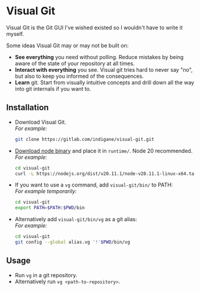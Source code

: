 # Visual Git

Visual Git is the Git GUI I've wished existed so I wouldn't have to write it myself.

Some ideas Visual Git may or may not be built on:

- **See everything** you need without polling. Reduce mistakes by being aware of the state of your repository at all times.
- **Interact with everything** you see. Visual git tries hard to never say "no", but also to keep you informed of the consequences.
- **Learn** git. Start from visually intuitive concepts and drill down all the way into git internals if you want to.


## Installation

- Download Visual Git.<br>
  _For example:_
  ```sh
  git clone https://gitlab.com/indigane/visual-git.git
  ```
- [Download node binary](https://nodejs.org/en/download) and place it in `runtime/`. Node 20 recommended.<br>
  _For example:_
  ```sh
  cd visual-git
  curl -L https://nodejs.org/dist/v20.11.1/node-v20.11.1-linux-x64.tar.xz | tar -Jxv --strip-components=2 -C runtime -f - node-v20.11.1-linux-x64/bin/node
  ```
- If you want to use a `vg` command, add `visual-git/bin/` to PATH:<br>
  _For example temporarily:_
  ```sh
  cd visual-git
  export PATH=$PATH:$PWD/bin
  ```
- Alternatively add `visual-git/bin/vg` as a git alias:<br>
  _For example:_
  ```sh
  cd visual-git
  git config --global alias.vg '!'$PWD/bin/vg
  ```

## Usage

- Run `vg` in a git repository.
- Alternatively run `vg <path-to-repository>`.
